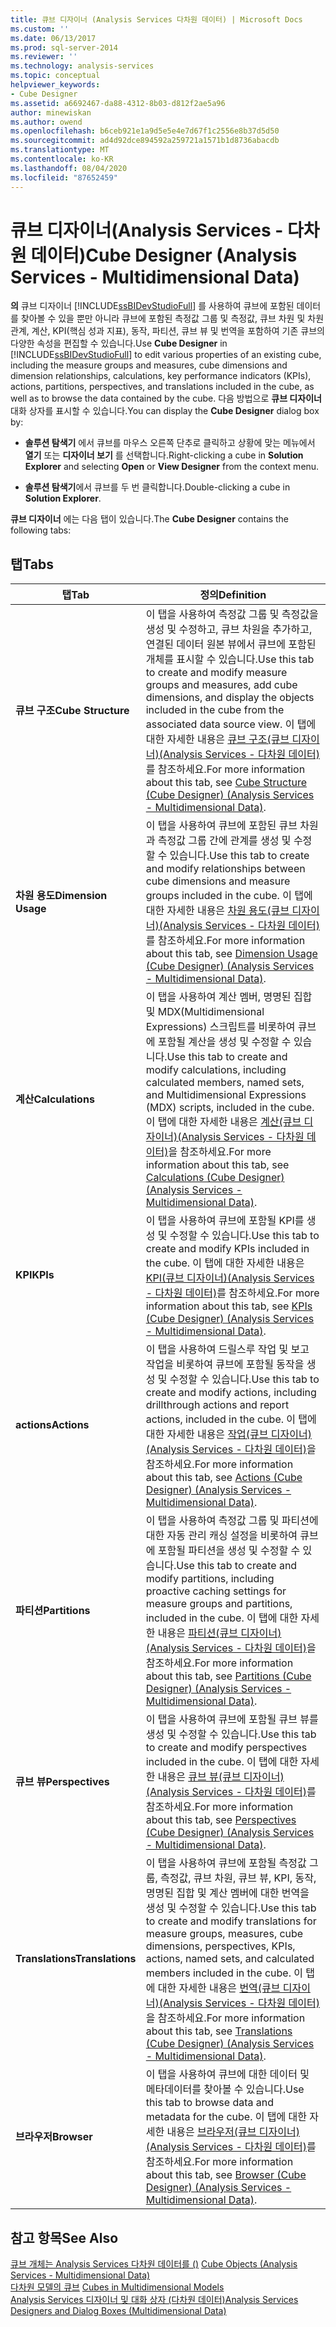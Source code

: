 ```yaml
---
title: 큐브 디자이너 (Analysis Services 다차원 데이터) | Microsoft Docs
ms.custom: ''
ms.date: 06/13/2017
ms.prod: sql-server-2014
ms.reviewer: ''
ms.technology: analysis-services
ms.topic: conceptual
helpviewer_keywords:
- Cube Designer
ms.assetid: a6692467-da88-4312-8b03-d812f2ae5a96
author: minewiskan
ms.author: owend
ms.openlocfilehash: b6ceb921e1a9d5e5e4e7d67f1c2556e8b37d5d50
ms.sourcegitcommit: ad4d92dce894592a259721a1571b1d8736abacdb
ms.translationtype: MT
ms.contentlocale: ko-KR
ms.lasthandoff: 08/04/2020
ms.locfileid: "87652459"
---
```

# <a name="cube-designer-analysis-services---multidimensional-data"></a><span data-ttu-id="b41ee-102">큐브 디자이너(Analysis Services - 다차원 데이터)</span><span class="sxs-lookup"><span data-stu-id="b41ee-102">Cube Designer (Analysis Services - Multidimensional Data)</span></span>
  <span data-ttu-id="b41ee-103">**의** 큐브 디자이너 [!INCLUDE[ssBIDevStudioFull](../includes/ssbidevstudiofull-md.md)] 를 사용하여 큐브에 포함된 데이터를 찾아볼 수 있을 뿐만 아니라 큐브에 포함된 측정값 그룹 및 측정값, 큐브 차원 및 차원 관계, 계산, KPI(핵심 성과 지표), 동작, 파티션, 큐브 뷰 및 번역을 포함하여 기존 큐브의 다양한 속성을 편집할 수 있습니다.</span><span class="sxs-lookup"><span data-stu-id="b41ee-103">Use **Cube Designer** in [!INCLUDE[ssBIDevStudioFull](../includes/ssbidevstudiofull-md.md)] to edit various properties of an existing cube, including the measure groups and measures, cube dimensions and dimension relationships, calculations, key performance indicators (KPIs), actions, partitions, perspectives, and translations included in the cube, as well as to browse the data contained by the cube.</span></span> <span data-ttu-id="b41ee-104">다음 방법으로 **큐브 디자이너** 대화 상자를 표시할 수 있습니다.</span><span class="sxs-lookup"><span data-stu-id="b41ee-104">You can display the **Cube Designer** dialog box by:</span></span>  
  
-   <span data-ttu-id="b41ee-105">**솔루션 탐색기** 에서 큐브를 마우스 오른쪽 단추로 클릭하고 상황에 맞는 메뉴에서 **열기** 또는 **디자이너 보기** 를 선택합니다.</span><span class="sxs-lookup"><span data-stu-id="b41ee-105">Right-clicking a cube in **Solution Explorer** and selecting **Open** or **View Designer** from the context menu.</span></span>  
  
-   <span data-ttu-id="b41ee-106">**솔루션 탐색기**에서 큐브를 두 번 클릭합니다.</span><span class="sxs-lookup"><span data-stu-id="b41ee-106">Double-clicking a cube in **Solution Explorer**.</span></span>  
  
 <span data-ttu-id="b41ee-107">**큐브 디자이너** 에는 다음 탭이 있습니다.</span><span class="sxs-lookup"><span data-stu-id="b41ee-107">The **Cube Designer** contains the following tabs:</span></span>  
  
## <a name="tabs"></a><span data-ttu-id="b41ee-108">탭</span><span class="sxs-lookup"><span data-stu-id="b41ee-108">Tabs</span></span>  
  
|<span data-ttu-id="b41ee-109">탭</span><span class="sxs-lookup"><span data-stu-id="b41ee-109">Tab</span></span>|<span data-ttu-id="b41ee-110">정의</span><span class="sxs-lookup"><span data-stu-id="b41ee-110">Definition</span></span>|  
|---------|----------------|  
|<span data-ttu-id="b41ee-111">**큐브 구조**</span><span class="sxs-lookup"><span data-stu-id="b41ee-111">**Cube Structure**</span></span>|<span data-ttu-id="b41ee-112">이 탭을 사용하여 측정값 그룹 및 측정값을 생성 및 수정하고, 큐브 차원을 추가하고, 연결된 데이터 원본 뷰에서 큐브에 포함된 개체를 표시할 수 있습니다.</span><span class="sxs-lookup"><span data-stu-id="b41ee-112">Use this tab to create and modify measure groups and measures, add cube dimensions, and display the objects included in the cube from the associated data source view.</span></span> <span data-ttu-id="b41ee-113">이 탭에 대한 자세한 내용은 [큐브 구조&#40;큐브 디자이너&#41;&#40;Analysis Services - 다차원 데이터&#41;](cube-structure-cube-designer-analysis-services-multidimensional-data.md)를 참조하세요.</span><span class="sxs-lookup"><span data-stu-id="b41ee-113">For more information about this tab, see [Cube Structure &#40;Cube Designer&#41; &#40;Analysis Services - Multidimensional Data&#41;](cube-structure-cube-designer-analysis-services-multidimensional-data.md).</span></span>|  
|<span data-ttu-id="b41ee-114">**차원 용도**</span><span class="sxs-lookup"><span data-stu-id="b41ee-114">**Dimension Usage**</span></span>|<span data-ttu-id="b41ee-115">이 탭을 사용하여 큐브에 포함된 큐브 차원과 측정값 그룹 간에 관계를 생성 및 수정할 수 있습니다.</span><span class="sxs-lookup"><span data-stu-id="b41ee-115">Use this tab to create and modify relationships between cube dimensions and measure groups included in the cube.</span></span> <span data-ttu-id="b41ee-116">이 탭에 대한 자세한 내용은 [차원 용도&#40;큐브 디자이너&#41;&#40;Analysis Services - 다차원 데이터&#41;](dimension-usage-cube-designer-analysis-services-multidimensional-data.md)를 참조하세요.</span><span class="sxs-lookup"><span data-stu-id="b41ee-116">For more information about this tab, see [Dimension Usage &#40;Cube Designer&#41; &#40;Analysis Services - Multidimensional Data&#41;](dimension-usage-cube-designer-analysis-services-multidimensional-data.md).</span></span>|  
|<span data-ttu-id="b41ee-117">**계산**</span><span class="sxs-lookup"><span data-stu-id="b41ee-117">**Calculations**</span></span>|<span data-ttu-id="b41ee-118">이 탭을 사용하여 계산 멤버, 명명된 집합 및 MDX(Multidimensional Expressions) 스크립트를 비롯하여 큐브에 포함될 계산을 생성 및 수정할 수 있습니다.</span><span class="sxs-lookup"><span data-stu-id="b41ee-118">Use this tab to create and modify calculations, including calculated members, named sets, and Multidimensional Expressions (MDX) scripts, included in the cube.</span></span> <span data-ttu-id="b41ee-119">이 탭에 대한 자세한 내용은 [계산&#40;큐브 디자이너&#41;&#40;Analysis Services - 다차원 데이터&#41;](calculations-cube-designer-analysis-services-multidimensional-data.md)을 참조하세요.</span><span class="sxs-lookup"><span data-stu-id="b41ee-119">For more information about this tab, see [Calculations &#40;Cube Designer&#41; &#40;Analysis Services - Multidimensional Data&#41;](calculations-cube-designer-analysis-services-multidimensional-data.md).</span></span>|  
|<span data-ttu-id="b41ee-120">**KPI**</span><span class="sxs-lookup"><span data-stu-id="b41ee-120">**KPIs**</span></span>|<span data-ttu-id="b41ee-121">이 탭을 사용하여 큐브에 포함될 KPI를 생성 및 수정할 수 있습니다.</span><span class="sxs-lookup"><span data-stu-id="b41ee-121">Use this tab to create and modify KPIs included in the cube.</span></span> <span data-ttu-id="b41ee-122">이 탭에 대한 자세한 내용은 [KPI&#40;큐브 디자이너&#41;&#40;Analysis Services - 다차원 데이터&#41;](kpis-cube-designer-analysis-services-multidimensional-data.md)를 참조하세요.</span><span class="sxs-lookup"><span data-stu-id="b41ee-122">For more information about this tab, see [KPIs &#40;Cube Designer&#41; &#40;Analysis Services - Multidimensional Data&#41;](kpis-cube-designer-analysis-services-multidimensional-data.md).</span></span>|  
|<span data-ttu-id="b41ee-123">**actions**</span><span class="sxs-lookup"><span data-stu-id="b41ee-123">**Actions**</span></span>|<span data-ttu-id="b41ee-124">이 탭을 사용하여 드릴스루 작업 및 보고 작업을 비롯하여 큐브에 포함될 동작을 생성 및 수정할 수 있습니다.</span><span class="sxs-lookup"><span data-stu-id="b41ee-124">Use this tab to create and modify actions, including drillthrough actions and report actions, included in the cube.</span></span> <span data-ttu-id="b41ee-125">이 탭에 대한 자세한 내용은 [작업&#40;큐브 디자이너&#41;&#40;Analysis Services - 다차원 데이터&#41;](actions-cube-designer-analysis-services-multidimensional-data.md)을 참조하세요.</span><span class="sxs-lookup"><span data-stu-id="b41ee-125">For more information about this tab, see [Actions &#40;Cube Designer&#41; &#40;Analysis Services - Multidimensional Data&#41;](actions-cube-designer-analysis-services-multidimensional-data.md).</span></span>|  
|<span data-ttu-id="b41ee-126">**파티션**</span><span class="sxs-lookup"><span data-stu-id="b41ee-126">**Partitions**</span></span>|<span data-ttu-id="b41ee-127">이 탭을 사용하여 측정값 그룹 및 파티션에 대한 자동 관리 캐싱 설정을 비롯하여 큐브에 포함될 파티션을 생성 및 수정할 수 있습니다.</span><span class="sxs-lookup"><span data-stu-id="b41ee-127">Use this tab to create and modify partitions, including proactive caching settings for measure groups and partitions, included in the cube.</span></span> <span data-ttu-id="b41ee-128">이 탭에 대한 자세한 내용은 [파티션&#40;큐브 디자이너&#41;&#40;Analysis Services - 다차원 데이터&#41;](partitions-cube-designer-analysis-services-multidimensional-data.md)을 참조하세요.</span><span class="sxs-lookup"><span data-stu-id="b41ee-128">For more information about this tab, see [Partitions &#40;Cube Designer&#41; &#40;Analysis Services - Multidimensional Data&#41;](partitions-cube-designer-analysis-services-multidimensional-data.md).</span></span>|  
|<span data-ttu-id="b41ee-129">**큐브 뷰**</span><span class="sxs-lookup"><span data-stu-id="b41ee-129">**Perspectives**</span></span>|<span data-ttu-id="b41ee-130">이 탭을 사용하여 큐브에 포함될 큐브 뷰를 생성 및 수정할 수 있습니다.</span><span class="sxs-lookup"><span data-stu-id="b41ee-130">Use this tab to create and modify perspectives included in the cube.</span></span> <span data-ttu-id="b41ee-131">이 탭에 대한 자세한 내용은 [큐브 뷰&#40;큐브 디자이너&#41;&#40;Analysis Services - 다차원 데이터&#41;](perspectives-cube-designer-analysis-services-multidimensional-data.md)를 참조하세요.</span><span class="sxs-lookup"><span data-stu-id="b41ee-131">For more information about this tab, see [Perspectives &#40;Cube Designer&#41; &#40;Analysis Services - Multidimensional Data&#41;](perspectives-cube-designer-analysis-services-multidimensional-data.md).</span></span>|  
|<span data-ttu-id="b41ee-132">**Translations**</span><span class="sxs-lookup"><span data-stu-id="b41ee-132">**Translations**</span></span>|<span data-ttu-id="b41ee-133">이 탭을 사용하여 큐브에 포함될 측정값 그룹, 측정값, 큐브 차원, 큐브 뷰, KPI, 동작, 명명된 집합 및 계산 멤버에 대한 번역을 생성 및 수정할 수 있습니다.</span><span class="sxs-lookup"><span data-stu-id="b41ee-133">Use this tab to create and modify translations for measure groups, measures, cube dimensions, perspectives, KPIs, actions, named sets, and calculated members included in the cube.</span></span> <span data-ttu-id="b41ee-134">이 탭에 대한 자세한 내용은 [번역&#40;큐브 디자이너&#41;&#40;Analysis Services - 다차원 데이터&#41;](translations-cube-designer-analysis-services-multidimensional-data.md)을 참조하세요.</span><span class="sxs-lookup"><span data-stu-id="b41ee-134">For more information about this tab, see [Translations &#40;Cube Designer&#41; &#40;Analysis Services - Multidimensional Data&#41;](translations-cube-designer-analysis-services-multidimensional-data.md).</span></span>|  
|<span data-ttu-id="b41ee-135">**브라우저**</span><span class="sxs-lookup"><span data-stu-id="b41ee-135">**Browser**</span></span>|<span data-ttu-id="b41ee-136">이 탭을 사용하여 큐브에 대한 데이터 및 메타데이터를 찾아볼 수 있습니다.</span><span class="sxs-lookup"><span data-stu-id="b41ee-136">Use this tab to browse data and metadata for the cube.</span></span> <span data-ttu-id="b41ee-137">이 탭에 대한 자세한 내용은 [브라우저&#40;큐브 디자이너&#41;&#40;Analysis Services - 다차원 데이터&#41;](browser-cube-designer-analysis-services-multidimensional-data.md)를 참조하세요.</span><span class="sxs-lookup"><span data-stu-id="b41ee-137">For more information about this tab, see [Browser &#40;Cube Designer&#41; &#40;Analysis Services - Multidimensional Data&#41;](browser-cube-designer-analysis-services-multidimensional-data.md).</span></span>|  
  
## <a name="see-also"></a><span data-ttu-id="b41ee-138">참고 항목</span><span class="sxs-lookup"><span data-stu-id="b41ee-138">See Also</span></span>  
 <span data-ttu-id="b41ee-139">[큐브 개체는 Analysis Services 다차원 데이터를 &#40;&#41;](multidimensional-models-olap-logical-cube-objects/cube-objects-analysis-services-multidimensional-data.md) </span><span class="sxs-lookup"><span data-stu-id="b41ee-139">[Cube Objects &#40;Analysis Services - Multidimensional Data&#41;](multidimensional-models-olap-logical-cube-objects/cube-objects-analysis-services-multidimensional-data.md) </span></span>  
 <span data-ttu-id="b41ee-140">[다차원 모델의 큐브](multidimensional-models/cubes-in-multidimensional-models.md) </span><span class="sxs-lookup"><span data-stu-id="b41ee-140">[Cubes in Multidimensional Models](multidimensional-models/cubes-in-multidimensional-models.md) </span></span>  
 [<span data-ttu-id="b41ee-141">Analysis Services 디자이너 및 대화 상자 &#40;다차원 데이터&#41;</span><span class="sxs-lookup"><span data-stu-id="b41ee-141">Analysis Services Designers and Dialog Boxes &#40;Multidimensional Data&#41;</span></span>](analysis-services-designers-and-dialog-boxes-multidimensional-data.md)  
  
  
